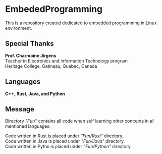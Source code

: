 # EmbededProgramming
This is a repository created dedicated to embedded programming in Linux environment.

## Special Thanks
**Prof. Charmaine Jirgens**  
Teacher in Electronics and Information Technology program  
Heritage College, Gatineau, Quebec, Canada  

## Languages
**C++, Rust, Java, and Python**  

## Message
Directory *"Fun"* contains all code when self learning other concepts in all mentioned languages.  
  
Code written in Rust is placed under *"Fun/Rust"* directory.  
Code written in Java is placed under *"Fun/Java"* directory.  
Code written in Pytho is placed under *"Fun/Python"* directory.  
